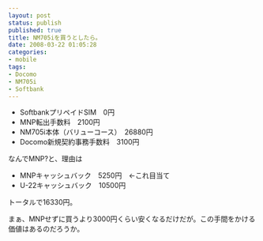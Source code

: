 ```yaml
---
layout: post
status: publish
published: true
title: NM705iを買うとしたら。
date: 2008-03-22 01:05:28
categories:
- mobile
tags:
- Docomo
- NM705i
- Softbank
---
```

<ul>
	<li>SoftbankプリペイドSIM　0円</li>
	<li>MNP転出手数料　2100円</li>
	<li>NM705i本体（バリューコース）　26880円</li>
	<li>Docomo新規契約事務手数料　3100円</li>
</ul>
なんでMNP?と、理由は
<ul>
	<li>MNPキャッシュバック　5250円　←これ目当て</li>
	<li>U-22キャッシュバック　10500円</li>
</ul>
トータルで16330円。

まぁ、MNPせずに買うより3000円くらい安くなるだけだが。この手間をかける価値はあるのだろうか。
